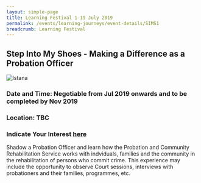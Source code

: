 ```yaml
---
layout: simple-page
title: Learning Festival 1-19 July 2019
permalink: /events/learning-journeys/event-details/SIMS1
breadcrumb: Learning Festival
---
```


## Step Into My Shoes - Making a Difference as a Probation Officer

![Istana](/images/file6x8uzzbsc4517q3cv37g.jpg)

### Date and Time: Negotiable from Jul 2019 onwards and to be completed by Nov 2019
### Location: TBC 
### Indicate Your Interest [here](https://www.eventbrite.sg/e/step-into-my-shoes-making-a-difference-as-a-probation-officer-tickets-61082209533) 

Shadow a Probation Officer and learn how the Probation and Community Rehabilitation Service works with indviduals, families and the community in the rehabilitation of persons who commit crime. This experience may include the opportunity to observe Court sessions, interviews with probationers and their families, programmes, etc. 
